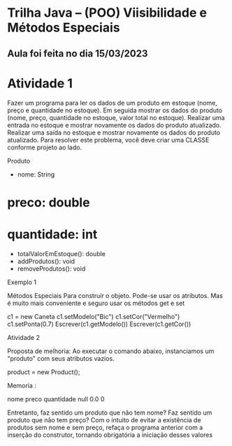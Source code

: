 # Trilha Java – (POO) Viisibilidade e Métodos Especiais

## Aula foi feita no dia 15/03/2023

# Atividade 1

Fazer um programa para ler os dados de um
produto em estoque (nome, preço e quantidade
no estoque). Em seguida mostrar os dados do
produto (nome, preço, quantidade no estoque,
valor total no estoque).
Realizar uma entrada no estoque e mostrar
novamente os dados do produto atualizado.
Realizar uma saída no estoque e mostrar
novamente os dados do produto atualizado.
Para resolver este problema, você deve criar
uma CLASSE conforme projeto ao lado.

Produto

- nome: String

# preco: double

# quantidade: int

- totalValorEmEstoque(): double
- addProdutos(): void
- removeProdutos(): void

Exemplo 1

Métodos Especiais
Para construir o objeto.
Pode-se usar os atributos.
Mas é muito mais conveniente e
seguro usar os métodos get e set

c1 = new Caneta
c1.setModelo("Bic")
c1.setCor("Vermelho")
c1.setPonta(0.7)
Escrever(c1.getModelo())
Escrever(c1.getCor())

Atividade 2

Proposta de melhoria:
Ao executar o comando abaixo, instanciamos um "produto" com seus atributos
vazios.

product = new Product();

Memoria :

nome preco quantidade
null 0.0 0

Entretanto, faz sentido um produto que não tem nome? Faz sentido um produto
que não tem preço? Com o intuito de evitar a existência de produtos sem nome e
sem preço, refaça o programa anterior com a inserção do construtor, tornando
obrigatória a iniciação desses valores
